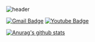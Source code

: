 ![header](https://capsule-render.vercel.app/api?type=wave&color=auto&height=300&section=header&text=capsule%20render&fontSize=90)

[![Gmail Badge](https://img.shields.io/badge/Gmail-d14836?style=flat-square&logo=Gmail&logoColor=white&link=mailto:kimjooyeon9170@gmail.com)](mailto:kimjooyeon9170@gmail.com) [![Youtube Badge](https://img.shields.io/badge/Youtube-ff0000?style=flat-square&logo=youtube&link=https://www.youtube.com/channel/UC_vHsFVU6I-cc8hno-JeNSg)](https://www.youtube.com/channel/UC_vHsFVU6I-cc8hno-JeNSg)
 
 
 
 [![Anurag's github stats](https://github-readme-stats.vercel.app/api?username=KIMJOOYEON97)](https://github.com/anuraghazra/github-readme-stats)
<!--
**KIMJOOYEON97/KIMJOOYEON97** is a ✨ _special_ ✨ repository because its `README.md` (this file) appears on your GitHub profile.

Here are some ideas to get you started:

- 🔭 I’m currently working on ...
- 🌱 I’m currently learning ...
- 👯 I’m looking to collaborate on ...
- 🤔 I’m looking for help with ...
- 💬 Ask me about ...
- 📫 How to reach me: ...
- 😄 Pronouns: ...
- ⚡ Fun fact: ...
-->
